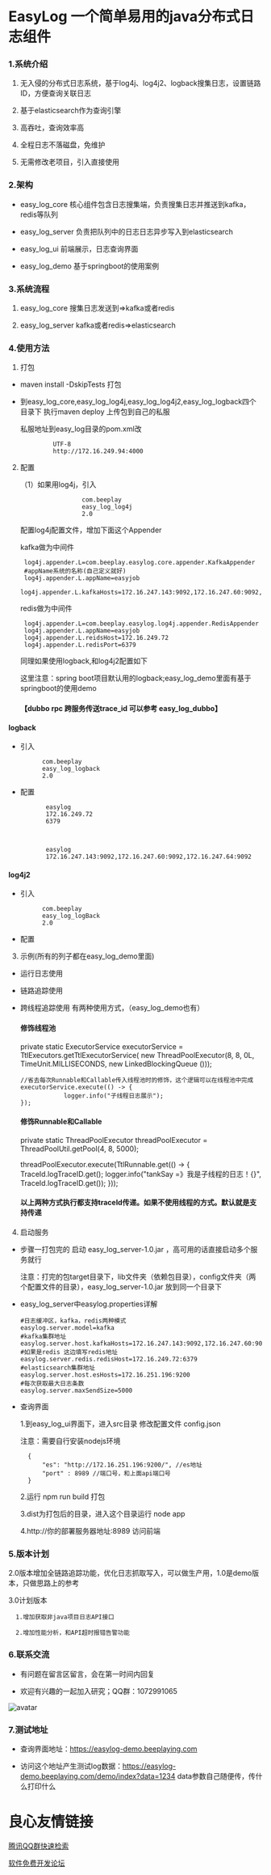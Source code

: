 # EasyLog 一个简单易用的java分布式日志组件
### 1.系统介绍

 1. 无入侵的分布式日志系统，基于log4j、log4j2、logback搜集日志，设置链路ID，方便查询关联日志
 
 2. 基于elasticsearch作为查询引擎
 
 3. 高吞吐，查询效率高
 
 4. 全程日志不落磁盘，免维护
 
 5. 无需修改老项目，引入直接使用
 
       

### 2.架构

* easy_log_core 核心组件包含日志搜集端，负责搜集日志并推送到kafka，redis等队列

* easy_log_server 负责把队列中的日志日志异步写入到elasticsearch 

* easy_log_ui 前端展示，日志查询界面

* easy_log_demo 基于springboot的使用案例

### 3.系统流程
   1. easy_log_core 搜集日志发送到=>kafka或者redis
   
   2. easy_log_server kafka或者redis=>elasticsearch
   
### 4.使用方法

1. 打包

* maven install -DskipTests 打包
   
* 到easy_log_core,easy_log_log4j,easy_log_log4j2,easy_log_logback四个目录下 执行maven deploy 上传包到自己的私服
   
     私服地址到easy_log目录的pom.xml改
     
             
               UTF-8 
               http://172.16.249.94:4000 
             

2. 配置

    （1）如果用log4j，引入
    
                    
                        com.beeplay 
                        easy_log_log4j 
                        2.0 
                    
                         
    配置log4j配置文件，增加下面这个Appender
    
    kafka做为中间件
    
        log4j.appender.L=com.beeplay.easylog.core.appender.KafkaAppender
        #appName系统的名称(自己定义就好)
        log4j.appender.L.appName=easyjob
        log4j.appender.L.kafkaHosts=172.16.247.143:9092,172.16.247.60:9092,172.16.247.64:9092

    redis做为中间件
    
        log4j.appender.L=com.beeplay.easylog.log4j.appender.RedisAppender
        log4j.appender.L.appName=easyjob
        log4j.appender.L.reidsHost=172.16.249.72
        log4j.appender.L.redisPort=6379

    同理如果使用logback,和log4j2配置如下
    
    这里注意：spring boot项目默认用的logback;easy_log_demo里面有基于springboot的使用demo
    
    #### 【dubbo rpc 跨服务传送trace_id 可以参考 easy_log_dubbo】
    
    
#### logback

* 引入
    
        
            com.beeplay 
            easy_log_logback 
            2.0 
        
    
* 配置
    
         
         
             easylog 
             172.16.249.72 
             6379 
         
       
         
             easylog 
             172.16.247.143:9092,172.16.247.60:9092,172.16.247.64:9092 
         
      
         
   
         
         
             
             
             
         

#### log4j2

* 引入

        
            com.beeplay 
            easy_log_logBack 
            2.0 
               

* 配置

           
               
           
    
           
               
           
     
           
           
           
               
                   
                   
               
           
  
3. 示例(所有的列子都在easy_log_demo里面)
  
* 运行日志使用 
  

* 链路追踪使用

* 跨线程追踪使用 有两种使用方式，（easy_log_demo也有）
    #### 修饰线程池


    private static ExecutorService executorService = TtlExecutors.getTtlExecutorService(
                new ThreadPoolExecutor(8, 8,
                        0L, TimeUnit.MILLISECONDS,
                        new LinkedBlockingQueue ()));
                        
                        
      //省去每次Runnable和Callable传入线程池时的修饰，这个逻辑可以在线程池中完成      
      executorService.execute(() -> {
                  logger.info("子线程日志展示");
      });
      
      
      
   #### 修饰Runnable和Callable
   

    private static ThreadPoolExecutor threadPoolExecutor
            = ThreadPoolUtil.getPool(4, 8, 5000);
            
            
    threadPoolExecutor.execute(TtlRunnable.get(() -> {
               TraceId.logTraceID.get();
               logger.info("tankSay =》我是子线程的日志！{}", TraceId.logTraceID.get());
     }));
      
       
   #### 以上两种方式执行都支持traceId传递。如果不使用线程的方式。默认就是支持传递
   
4. 启动服务

 * 步骤一打包完的 启动 easy_log_server-1.0.jar ，高可用的话直接启动多个服务就行

   注意：打完的包target目录下，lib文件夹（依赖包目录），config文件夹（两个配置文件的目录），easy_log_server-1.0.jar 放到同一个目录下
  
 * easy_log_server中easylog.properties详解    
        
       #日志缓冲区，kafka，redis两种模式
       easylog.server.model=kafka
       #kafka集群地址
       easylog.server.host.kafkaHosts=172.16.247.143:9092,172.16.247.60:9092,172.16.247.64:9092
       #如果是redis 这边填写redis地址
       easylog.server.redis.redisHost=172.16.249.72:6379
       #elasticsearch集群地址
       easylog.server.host.esHosts=172.16.251.196:9200
       #每次获取最大日志条数
       easylog.server.maxSendSize=5000
       
  * 查询界面
     
     1.到easy_log_ui界面下，进入src目录 修改配置文件 config.json
     
     注意：需要自行安装nodejs环境
     
          {
              "es": "http://172.16.251.196:9200/", //es地址
              "port" : 8989 //端口号，和上面api端口号
          }
     
     2.运行 npm run build 打包
     
     3.dist为打包后的目录，进入这个目录运行  node app
     
     4.http://你的部署服务器地址:8989 访问前端
     
### 5.版本计划

   2.0版本增加全链路追踪功能，优化日志抓取写入，可以做生产用，1.0是demo版本，只做思路上的参考
   
   3.0计划版本
   
      1.增加获取非java项目日志API接口
      
      2.增加性能分析，和API超时报错告警功能
   
### 6.联系交流

   * 有问题在留言区留言，会在第一时间内回复
      
   * 欢迎有兴趣的一起加入研究；QQ群：1072991065
   
  ![avatar](/pic/EasyLog官方群群二维码.png)
### 7.测试地址

   * 查询界面地址：https://easylog-demo.beeplaying.com
      
   * 访问这个地址产生测试log数据：https://easylog-demo.beeplaying.com/demo/index?data=1234  data参数自己随便传，传什么打印什么


 # 良心友情链接

[腾讯QQ群快速检索](http://u.720life.cn/s/8cf73f7c)

[软件免费开发论坛](http://u.720life.cn/s/bbb01dc0)